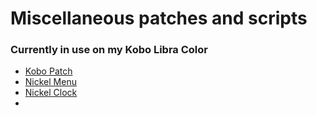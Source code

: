 # Miscellaneous patches and scripts
### Currently in use on my Kobo Libra Color
* [Kobo Patch](https://github.com/jacobfresco/kobo-misc/tree/main/kobo-patch)
* [Nickel Menu]()
* [Nickel Clock]()
* 
